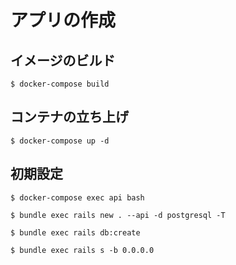 # アプリの作成

## イメージのビルド

```
$ docker-compose build
```

## コンテナの立ち上げ

```
$ docker-compose up -d
```

## 初期設定

```
$ docker-compose exec api bash

$ bundle exec rails new . --api -d postgresql -T

$ bundle exec rails db:create

$ bundle exec rails s -b 0.0.0.0
```
